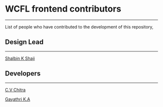 # WCFL frontend contributors
---

List of people who have contributed to the development of this repository,

## Design Lead ##
---

[Shalbin K Shaji](https://github.com/shalbin)  

## Developers ##
---

[C.V Chitra](https://github.com/Chithracv) 

[Gayathri K.A](https://github.com/GayathriAnil)
